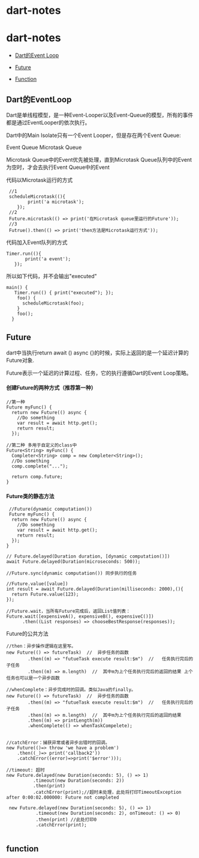 # dart-notes

# dart-notes


- [Dart的Event Loop](#Dart的EventLoop)

- [Future](#Future)

- [Function](#Function)

## Dart的EventLoop


Dart是单线程模型，是一种Event-Looper以及Event-Queue的模型，所有的事件都是通过EventLooper的依次执行。

Dart中的Main Isolate只有一个Event Looper，但是存在两个Event Queue:

Event Queue
Microtask Queue

Microtask Queue中的Event优先被处理，直到Microtask Queue队列中的Event为空时，才会去执行Event Queue中的Event

代码以Microtask运行的方式
```
 //1
 scheduleMicrotask((){
        print('a microtask');
    });
 //2
 Future.microtask(() => print('在Microtask queue里运行的Future'));
 //3
 Futrue().then(() => print('then方法是Microtask运行方式'));
```
代码加入Event队列的方式
```
Timer.run((){
       print('a event');
   });
```

所以如下代码，并不会输出"executed"
```
main() {
   Timer.run(() { print("executed"); });  
    foo() {
      scheduleMicrotask(foo);  
    }
    foo();
  }
```


## Future

dart中当执行return await () async {}的时候，实际上返回的是一个延迟计算的Future对象.

Future表示一个延迟的计算过程、任务，它的执行遵循Dart的Event Loop策略。

#### 创建Future的两种方式（推荐第一种）
```
//第一种
Future myFunc() {
  return new Future(() async {
    //Do something
    var result = await http.get();
    return result;
  });

//第二种 多用于自定义的class中
Future<String> myFunc() {
  Completer<String> comp = new Completer<String>();
  //Do something
  comp.complete("...");

  return comp.future;
}

```
  


#### Future类的静态方法
```
 //Future(dynamic computation()) 
 Future myFunc() {
  return new Future(() async {
    //Do something
    var result = await http.get();
    return result;
  });
}

// Future.delayed(Duration duration, [dynamic computation()])
await Future.delayed(Duration(microseconds: 500));

//Future.sync(dynamic computation()) 同步执行的任务

//Future.value([value])
int result = await Future.delayed(Duration(milliseconds: 2000),(){
  return Future.value(123);
});

//Future.wait，当所有Future完成后，返回List值列表：
Future.wait([expensiveA(), expensiveB(), expensiveC()])
      .then((List responses) => chooseBestResponse(responses));
```
Future的公共方法
```
//then：异步操作逻辑在这里写。
new Future(() => futureTask)  //  异步任务的函数
        .then((m) => "futueTask execute result:$m")  //   任务执行完后的子任务
        .then((m) => m.length)  //  其中m为上个任务执行完后的返回的结果 上个任务也可以是一个异步函数

//whenComplete：异步完成时的回调。类似Java的finally。
new Future(() => futureTask)  //  异步任务的函数
        .then((m) => "futueTask execute result:$m")  //   任务执行完后的子任务
        .then((m) => m.length)  //  其中m为上个任务执行完后的返回的结果
        .then((m) => printLength(m))
        .whenComplete(() => whenTaskCompelete);


//catchError：捕获异常或者异步出错时的回调。
new Future(()=> throw 'we have a problem')
    .then((_)=> print('callback2'))
    .catchError((error)=>print('$error')));
    
//timeout: 超时
new Future.delayed(new Duration(seconds: 5), () => 1)
          .timeout(new Duration(seconds: 2))
          .then(print)
          .catchError(print);//超时未处理，此处将打印TimeoutException after 0:00:02.000000: Future not completed
  
 new Future.delayed(new Duration(seconds: 5), () => 1)
           .timeout(new Duration(seconds: 2), onTimeout: () => 0)
           .then(print) //此处打印0
           .catchError(print);  
    
```

## function
